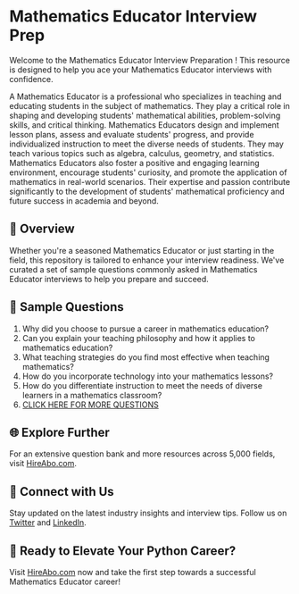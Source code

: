 # Mathematics Educator Interview Prep

Welcome to the Mathematics Educator Interview Preparation ! This resource is designed to help you ace your Mathematics Educator interviews with confidence.

A Mathematics Educator is a professional who specializes in teaching and educating students in the subject of mathematics. They play a critical role in shaping and developing students' mathematical abilities, problem-solving skills, and critical thinking. Mathematics Educators design and implement lesson plans, assess and evaluate students' progress, and provide individualized instruction to meet the diverse needs of students. They may teach various topics such as algebra, calculus, geometry, and statistics. Mathematics Educators also foster a positive and engaging learning environment, encourage students' curiosity, and promote the application of mathematics in real-world scenarios. Their expertise and passion contribute significantly to the development of students' mathematical proficiency and future success in academia and beyond.

## 🚀 Overview

Whether you're a seasoned Mathematics Educator or just starting in the field, this repository is tailored to enhance your interview readiness. We've curated a set of sample questions commonly asked in Mathematics Educator interviews to help you prepare and succeed.

## 📝 Sample Questions

1. Why did you choose to pursue a career in mathematics education?
2. Can you explain your teaching philosophy and how it applies to mathematics education?
3. What teaching strategies do you find most effective when teaching mathematics?
4. How do you incorporate technology into your mathematics lessons?
5. How do you differentiate instruction to meet the needs of diverse learners in a mathematics classroom?
6. [CLICK HERE FOR MORE QUESTIONS](https://hireabo.com/job/19_0_21/Mathematics%20Educator)

## 🌐 Explore Further

For an extensive question bank and more resources across 5,000 fields, visit [HireAbo.com](https://www.hireabo.com).

## 📱 Connect with Us

Stay updated on the latest industry insights and interview tips. Follow us on [Twitter](https://twitter.com/hireabo) and [LinkedIn](https://www.linkedin.com/in/hire-abo-3609972a8/).

## 🚀 Ready to Elevate Your Python Career?

Visit [HireAbo.com](https://www.hireabo.com) now and take the first step towards a successful Mathematics Educator career!